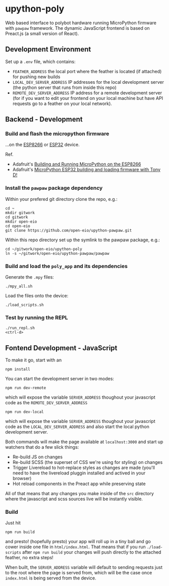 # upython-poly
Web based interface to polybot hardware running MicroPython firmware with 
`pawpaw` framework.
The dynamic JavaScript frontend is based on Preact.js (a small version of React).

## Development Environment

Set up a `.env` file, which contains:
* `FEATHER_ADDRESS` the local port where the feather is located (if attached) for pushing new builds
* `LOCAL_DEV_SERVER_ADDRESS` IP addresses for the local development server (the python server that runs from inside this repo)
* `REMOTE_DEV_SERVER_ADDRESS` IP address for a remote development server (for if you want to edit your frontend on your local machine but have API requests go to a feather on your local network).

## Backend - Development

### Build and flash the micropython firmware
...on the [ESP8266](https://github.com/micropython/micropython/tree/master/esp8266) 
or [ESP32](https://github.com/micropython/micropython-esp32/tree/esp32/esp32) device.

Ref.
 - Adafruit's [Building and Running MicroPython on the ESP8266](https://learn.adafruit.com/building-and-running-micropython-on-the-esp8266/overview)
 - Adafruit's [MicroPython ESP32 building and loading firmware with Tony D!](https://www.youtube.com/watch?v=qa2406iiSbI)


### Install the `pawpaw` package dependency
Within your prefered git directory clone the repo, e.g.:
```
cd ~
mkdir gitwork
cd gitwork
mkdir open-eio
cd open-eio
git clone https://github.com/open-eio/upython-pawpaw.git
```
Within this repo directory set up the symlink to the pawpaw package, e.g.:
```
cd ~/gitwork/open-eio/upython-poly
ln -s ~/gitwork/open-eio/upython-pawpaw/pawpaw
```
### Build and load the `poly_app` and its dependencies
Generate the `.mpy` files:
```
./mpy_all.sh
```
Load the files onto the device:
```
./load_scripts.sh
```
### Test by running the REPL
```
./run_repl.sh
<ctrl-d>
```

## Fontend Development - JavaScript

To make it go, start with an
```
npm install
```
You can start the development server in two modes:
```
npm run dev-remote
```
which will expose the variable `SERVER_ADDRESS` thoughout your javascript code 
as the `REMOTE_DEV_SERVER_ADDRESS`
```
npm run dev-local
```
which will expose the variable `SERVER_ADDRESS` thoughout your javascript code 
as the `LOCAL_DEV_SERVER_ADDRESS` and also start the local python development 
server.

Both commands will make the page available at `localhost:3000` and start up 
watchers that do a few slick things:
* Re-build JS on changes
* Re-build SCSS (the superset of CSS we're using for styling) on changes
* Trigger Livereload to hot-replace styles as changes are made (you'll need to
  have the livereload pluggin installed and actived in your browser)
* Hot reload components in the Preact app while preserving state

All of that means that any changes you make inside of the `src` directory where
the javascript and scss sources live will be instantly visible.


### Build

Just hit
```
npm run build
```
and presto! (hopefully presto) your app will roll up in a tiny ball and go 
cower inside one file in `html/index.html`. That means that if you run 
`./load-scripts` after `npm run build` your changes will push directly to the 
attached feather, no extra steps!

When built, the `SERVER_ADDRESS` variable will default to sending requests just
to the root where the page is served from, which will be the case once 
`index.html` is being served from the device.
